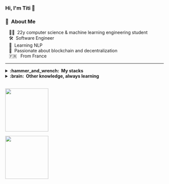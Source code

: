 ### Hi, I'm Titi 👋


### :space_invader: &nbsp;About Me

&nbsp;&nbsp;&nbsp;:technologist: &nbsp;22y computer science & machine learning engineering student \
&nbsp;&nbsp;&nbsp;:hammer_and_wrench: &nbsp;Software Engineer\
&nbsp;&nbsp;&nbsp;:book: &nbsp;Learning NLP\
&nbsp;&nbsp;&nbsp;:seedling: &nbsp;Passionate about blockchain and decentralization\
&nbsp;&nbsp;&nbsp;🇫🇷 &nbsp; From France 


<hr/>

<details>
  <summary><b>:hammer_and_wrench: &nbsp;My stacks</b></summary>
<br/>
&nbsp;&nbsp;&nbsp;Python • TypeScript • PyTorch • Keras
   <br/> 
&nbsp;&nbsp;&nbsp;NextJs • React native • Docker • Figma  
  <br/> 
&nbsp;&nbsp;&nbsp;SQL • Firebase • AWS • Git • Jira

</details>


<details>
  <summary><b>:brain: &nbsp;Other knowledge, always learning</b></summary>
<br/>
&nbsp;&nbsp;&nbsp;Project management • Entrepreneurship
   <br/> 
&nbsp;&nbsp;&nbsp;Communication • Creativity
  <br/> 
&nbsp;&nbsp;&nbsp;Gym • Basketball
</details>


 
  <br/>
    <p align="left">
        <img height="137px" src="https://github-readme-streak-stats.herokuapp.com/?user=titi-devv&theme=nightowl&count_private=true" />
    </p>
    <p align="left">
        <img height="137px" src="https://github-readme-stats.vercel.app/api?username=titi-devv&hide_title=true&show_icons=true&include_all_commits=true&count_private=true&line_height=21&theme=nightowl&hide=stars" /> 
    </p>

